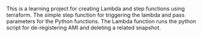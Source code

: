 This is a learning project for creating Lambda and step functions using terraform.
The simple step function for triggering the lambda and pass parameters for the Python functions. 
The Lambda function runs the python script for de-registering AMI and deleting a related snapshot. 
